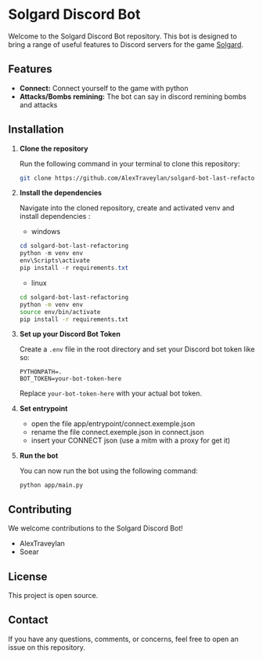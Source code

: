 # Solgard Discord Bot

Welcome to the Solgard Discord Bot repository. This bot is designed to bring a range of useful features to Discord servers for the game [Solgard](https://www.solskardgame.com).

## Features

- **Connect:** Connect yourself to the game with python 
- **Attacks/Bombs remining:** The bot can say in discord remining bombs and attacks

## Installation

1. **Clone the repository**

   Run the following command in your terminal to clone this repository:

   ```bash
   git clone https://github.com/AlexTraveylan/solgard-bot-last-refactoring.git
   ```

2. **Install the dependencies**

    Navigate into the cloned repository, create and activated venv and install dependencies :

    - windows
    ```powershell
    cd solgard-bot-last-refactoring
    python -m venv env
    env\Scripts\activate
    pip install -r requirements.txt
    ```
    - linux
    ```bash
    cd solgard-bot-last-refactoring
    python -m venv env
    source env/bin/activate
    pip install -r requirements.txt
    ```


3. **Set up your Discord Bot Token**

    Create a `.env` file in the root directory and set your Discord bot token like so:

    ```
    PYTHONPATH=.
    BOT_TOKEN=your-bot-token-here
    ```
    Replace `your-bot-token-here` with your actual bot token.

4. **Set entrypoint**

    - open the file app/entrypoint/connect.exemple.json
    - rename the file connect.exemple.json in connect.json
    - insert your CONNECT json (use a mitm with a proxy for get it)
     
5. **Run the bot**

    You can now run the bot using the following command:

    ```
    python app/main.py
    ```


## Contributing

We welcome contributions to the Solgard Discord Bot! 
- AlexTraveylan
- Soear

## License

This project is open source.

## Contact

If you have any questions, comments, or concerns, feel free to open an issue on this repository.



